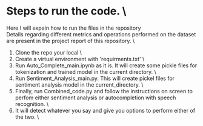 # Steps to run the code. \

Here I will expain how to run the files in the repository \
Details regarding different metrics and operations performed on the dataset are present in the project report of this repository. \

1) Clone the repo your local \
2) Create a virtual environment with 'requirments.txt' \
3) Run Auto_Complete_main.ipynb as it is. It will create some pickle files for tokenization and trained model in the current directory. \
4) Run Sentiment_Analysis_main.py. This will create pickel files for sentiment analysis model in the current_directory. \
5) Finally, run Combined_code.py and follow the instructions on screen to perfom either sentiment analysis or autocompletion with speech recognition. \
6) It will detect whatever you say and give you options to perform either of the two. \
